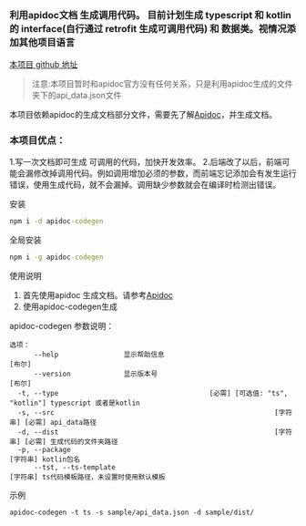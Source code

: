 ##
### 利用apidoc文档 生成调用代码。 目前计划生成 typescript 和 kotlin 的 interface(自行通过 retrofit 生成可调用代码) 和 数据类。视情况添加其他项目语言

[本项目 github 地址](https://github.com/362190147/apidoc-codegen.git)

> 注意:本项目暂时和apidoc官方没有任何关系，只是利用apidoc生成的文件夹下的api_data.json文件


本项目依赖apidoc的生成文档部分文件，需要先了解[Apidoc](https://apidocjs.com/)，并生成文档。

### 本项目优点：
1.写一次文档即可生成 可调用的代码，加快开发效率。
2.后端改了以后，前端可能会漏修改掉调用代码。例如调用增加必须的参数，而前端忘记添加会有发生运行错误，使用生成代码，就不会漏掉。调用缺少参数就会在编译时检测出错误。

安装 
``` cmd
npm i -d apidoc-codegen

``` 

全局安装
``` cmd
npm i -g apidoc-codegen

```

使用说明 
1. 首先使用apidoc 生成文档。请参考[Apidoc](https://apidocjs.com/) 
2. 使用apidoc-codegen生成

apidoc-codegen 参数说明：
```
选项：
      --help                显示帮助信息                                  [布尔]
      --version             显示版本号                                    [布尔]
  -t, --type                                     [必需] [可选值: "ts", "kotlin"] typescript 或者是kotlin
  -s, --src                                                      [字符串] [必需] api_data路径
  -d, --dist                                                     [字符串] [必需] 生成代码的文件夹路径
  -p, --package                                                         [字符串] kotlin包名 
      --tst, --ts-template                                              [字符串] ts代码模板路径，未设置时使用默认模板
``` 
示例
```
apidoc-codegen -t ts -s sample/api_data.json -d sample/dist/  
```
